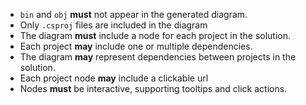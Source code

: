 - `bin` and `obj` **must** not appear in the generated diagram.
- Only `.csproj` files are included in the diagram
- The diagram **must** include a node for each project in the solution.
- Each project **may** include one or multiple dependencies.
- The diagram **may** represent dependencies between projects in the solution.
- Each project node **may** include a clickable url
- Nodes **must** be interactive, supporting tooltips and click actions.
